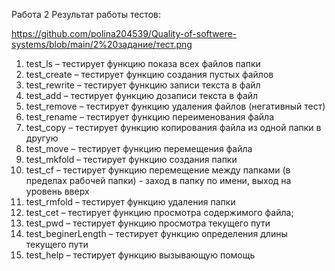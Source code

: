 Работа 2
Результат работы тестов:

 https://github.com/polina204539/Quality-of-softwere-systems/blob/main/2%20задание/тест.png


1.	test_ls – тестирует функцию показа всех файлов папки
2.	test_create – тестирует функцию создания пустых файлов
3.	test_rewrite – тестирует функцию записи текста в файл
4.	test_add – тестирует функцию дозаписи текста в файл
5.	test_remove – тестирует функцию удаления файлов (негативный тест)
6.	test_rename – тестирует функцию переименования файла
7.	test_copy – тестирует функцию копирования файла из одной папки в другую
8.	test_move – тестирует функцию перемещения файла
9.	test_mkfold – тестирует функцию создания папки
10.	test_cf – тестирует функцию перемещение между папками (в пределах рабочей папки) - заход в папку по имени, выход на уровень вверх
11.	test_rmfold – тестирует функцию удаления папки
12.	test_cet – тестирует функцию просмотра содержимого файла;
13.	test_pwd – тестирует функцию просмотра текущего пути
14.	test_beginerLength – тестирует функцию определения длины текущего пути
15.	test_help  – тестирует функцию вызывающую помощь
